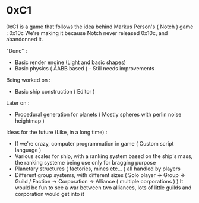 # 0xC1

0xC1 is a game that follows the idea behind Markus Person's ( Notch ) game : 0x10c
We're making it because Notch never released 0x10c, and abandonned it.


"Done" :
- Basic render engine (Light and basic shapes)
- Basic physics ( AABB based ) - Still needs improvements

Being worked on :
- Basic ship construction ( Editor )
 
Later on :
- Procedural generation for planets ( Mostly spheres with perlin noise heightmap )

Ideas for the future (Like, in a long time) :

- If we're crazy, computer programmation in game ( Custom script language )
- Various scales for ship, with a ranking system based on the ship's mass, the ranking systeme being use only for bragging purpose
- Planetary structures ( factories, mines etc... ) all handled by players
- Different group systems, with different sizes ( Solo player -> Group -> Guild / Faction -> Corporation -> Alliance ( multiple corporations ) ) 
       It would be fun to see a war between two alliances, lots of little guilds and corporation would get into it
       
